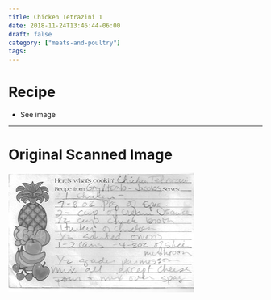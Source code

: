 ```yaml
---
title: Chicken Tetrazini 1
date: 2018-11-24T13:46:44-06:00
draft: false
category: ["meats-and-poultry"]
tags:
---
```


# Recipe

- See image

-----

# Original Scanned Image

![](/meats-and-poultry/chicken-tetrazini-1.png)